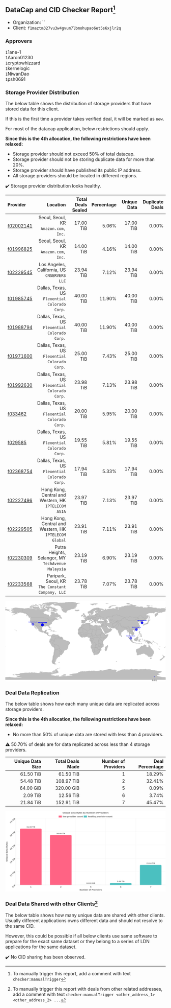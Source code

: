 ## DataCap and CID Checker Report[^1]
 - Organization: ``
 - Client: `f1maztm327vu3w4gvum7lbmohupao6et5s6xjlr2q`
### Approvers
`1`1ane-1<br/>`1`Aaron01230<br/>`1`cryptowhizzard<br/>`1`kernelogic<br/>`1`NiwanDao<br/>`1`psh0691

### Storage Provider Distribution
The below table shows the distribution of storage providers that have stored data for this client.

If this is the first time a provider takes verified deal, it will be marked as `new`.

For most of the datacap application, below restrictions should apply.

**Since this is the 4th allocation, the following restrictions have been relaxed:**
 - Storage provider should not exceed 50% of total datacap.
 - Storage provider should not be storing duplicate data for more than 20%.
 - Storage provider should have published its public IP address.
 - All storage providers should be located in different regions.

✔️ Storage provider distribution looks healthy.

| Provider                                              |                                                  Location | Total Deals Sealed | Percentage | Unique Data | Duplicate Deals |
| :---------------------------------------------------- | --------------------------------------------------------: | -----------------: | ---------: | ----------: | --------------: |
| [f02002141](https://filfox.info/en/address/f02002141) |                   Seoul, Seoul, KR<br/>`Amazon.com, Inc.` |          17.00 TiB |      5.06% |   17.00 TiB |           0.00% |
| [f01996825](https://filfox.info/en/address/f01996825) |                   Seoul, Seoul, KR<br/>`Amazon.com, Inc.` |          14.00 TiB |      4.16% |   14.00 TiB |           0.00% |
| [f02229545](https://filfox.info/en/address/f02229545) |           Los Angeles, California, US<br/>`CNSERVERS LLC` |          23.94 TiB |      7.12% |   23.94 TiB |           0.00% |
| [f01985745](https://filfox.info/en/address/f01985745) |         Dallas, Texas, US<br/>`Flexential Colorado Corp.` |          40.00 TiB |     11.90% |   40.00 TiB |           0.00% |
| [f01988794](https://filfox.info/en/address/f01988794) |         Dallas, Texas, US<br/>`Flexential Colorado Corp.` |          40.00 TiB |     11.90% |   40.00 TiB |           0.00% |
| [f01971600](https://filfox.info/en/address/f01971600) |         Dallas, Texas, US<br/>`Flexential Colorado Corp.` |          25.00 TiB |      7.43% |   25.00 TiB |           0.00% |
| [f01992630](https://filfox.info/en/address/f01992630) |         Dallas, Texas, US<br/>`Flexential Colorado Corp.` |          23.98 TiB |      7.13% |   23.98 TiB |           0.00% |
| [f033462](https://filfox.info/en/address/f033462)     |         Dallas, Texas, US<br/>`Flexential Colorado Corp.` |          20.00 TiB |      5.95% |   20.00 TiB |           0.00% |
| [f029585](https://filfox.info/en/address/f029585)     |         Dallas, Texas, US<br/>`Flexential Colorado Corp.` |          19.55 TiB |      5.81% |   19.55 TiB |           0.00% |
| [f02368754](https://filfox.info/en/address/f02368754) |         Dallas, Texas, US<br/>`Flexential Colorado Corp.` |          17.94 TiB |      5.33% |   17.94 TiB |           0.00% |
| [f02227496](https://filfox.info/en/address/f02227496) |   Hong Kong, Central and Western, HK<br/>`IPTELECOM ASIA` |          23.97 TiB |      7.13% |   23.97 TiB |           0.00% |
| [f02229505](https://filfox.info/en/address/f02229505) | Hong Kong, Central and Western, HK<br/>`IPTELECOM Global` |          23.91 TiB |      7.11% |   23.91 TiB |           0.00% |
| [f02230309](https://filfox.info/en/address/f02230309) |     Putra Heights, Selangor, MY<br/>`TechAvenue Malaysia` |          23.19 TiB |      6.90% |   23.19 TiB |           0.00% |
| [f02233568](https://filfox.info/en/address/f02233568) |       Paripark, Seoul, KR<br/>`The Constant Company, LLC` |          23.78 TiB |      7.07% |   23.78 TiB |           0.00% |

<img src="https://raw.githubusercontent.com/data-preservation-programs/filplus-checker-assets/main/filecoin-project/filecoin-plus-large-datasets/issues/1236/1696917202667.png"/>

### Deal Data Replication
The below table shows how each many unique data are replicated across storage providers.


**Since this is the 4th allocation, the following restrictions have been relaxed:**
- No more than 50% of unique data are stored with less than 4 providers.

⚠️ 50.70% of deals are for data replicated across less than 4 storage providers.

| Unique Data Size | Total Deals Made | Number of Providers | Deal Percentage |
| ---------------: | ---------------: | ------------------: | --------------: |
|        61.50 TiB |        61.50 TiB |                   1 |          18.29% |
|        54.48 TiB |       108.97 TiB |                   2 |          32.41% |
|        64.00 GiB |       320.00 GiB |                   5 |           0.09% |
|         2.09 TiB |        12.56 TiB |                   6 |           3.74% |
|        21.84 TiB |       152.91 TiB |                   7 |          45.47% |

<img src="https://raw.githubusercontent.com/data-preservation-programs/filplus-checker-assets/main/filecoin-project/filecoin-plus-large-datasets/issues/1236/1696917203413.png"/>

### Deal Data Shared with other Clients[^3]
The below table shows how many unique data are shared with other clients.
Usually different applications owns different data and should not resolve to the same CID.

However, this could be possible if all below clients use same software to prepare for the exact same dataset or they belong to a series of LDN applications for the same dataset.

✔️ No CID sharing has been observed.

[^1]: To manually trigger this report, add a comment with text `checker:manualTrigger`

[^2]: Deals from those addresses are combined into this report as they are specified with `checker:manualTrigger`

[^3]: To manually trigger this report with deals from other related addresses, add a comment with text `checker:manualTrigger <other_address_1> <other_address_2> ...`
